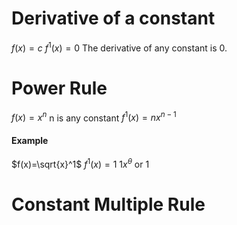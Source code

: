 # Derivative of a constant
$f(x)=c$
$f^1(x)=0$
The derivative of any constant is $0$.
# Power Rule
$f(x)=x^n$ n is any constant
$f^1(x)=nx^{n-1}$
#### Example
$f(x)=\sqrt{x}^1$
$f^1(x)=1$ $1x^\theta\text{ or }1$
# Constant Multiple Rule